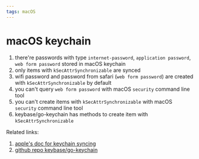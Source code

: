 ```yaml
---
tags: macOS
---
```


# macOS keychain

1. there're passwords with type `internet-password`, `application password`, `web form password` stored in macOS keychain
1. only items with `kSecAttrSynchronizable` are synced
1. wifi password and password from safari (`web form password`) are created with `kSecAttrSynchronizable` by default
1. you can't query `web form password` with macOS `security` command line tool
1. you can't create items with `kSecAttrSynchronizable` with macOS `security` command line tool
1. keybase/go-keychain has methods to create item with `kSecAttrSynchronizable`

Related links:

1. [apple's doc for keychain syncing](https://support.apple.com/en-sg/guide/security/sec0a319b35f/web)
1. [github repo keybase/go-keychain](https://github.com/keybase/go-keychain)
